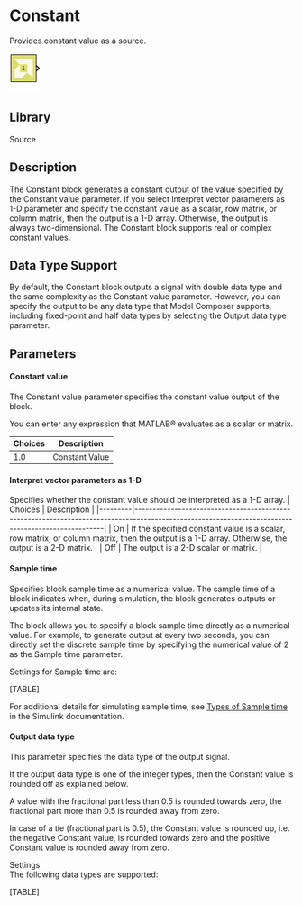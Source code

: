 # Constant

Provides constant value as a source.

![](./Images/block.png)

## Library

Source


## Description

The Constant block generates a constant output of the value specified by
the Constant value parameter. If you select Interpret vector parameters
as 1-D parameter and specify the constant value as a scalar, row matrix,
or column matrix, then the output is a 1-D array. Otherwise, the output
is always two-dimensional. The Constant block supports real or complex
constant values.

## Data Type Support

By default, the Constant block outputs a signal with double data type
and the same complexity as the Constant value parameter. However, you
can specify the output to be any data type that Model Composer supports,
including fixed-point and half data types by selecting the Output data
type parameter.

## Parameters

#### Constant value  
The Constant value parameter specifies the constant value output of the
block.

You can enter any expression that MATLAB® evaluates as a scalar or
matrix.

| Choices | Description    |
|---------|----------------|
| 1.0     | Constant Value |



#### Interpret vector parameters as 1-D  
Specifies whether the constant value should be interpreted as a 1-D
array.
| Choices | Description                                                                                                                                       |
|---------|---------------------------------------------------------------------------------------------------------------------------------------------------|
| On      | If the specified constant value is a scalar, row matrix, or column matrix, then the output is a 1-D array. Otherwise, the output is a 2-D matrix. |
| Off     | The output is a 2-D scalar or matrix.                                                                                                             |



#### Sample time  
Specifies block sample time as a numerical value. The sample time of a
block indicates when, during simulation, the block generates outputs or
updates its internal state.

The block allows you to specify a block sample time directly as a
numerical value. For example, to generate output at every two seconds,
you can directly set the discrete sample time by specifying the
numerical value of 2 as the Sample time parameter.

Settings for Sample time are:

[TABLE]



For additional details for simulating sample time, see [Types of Sample
time](https://in.mathworks.com/help/simulink/ug/types-of-sample-time.html)
in the Simulink documentation.


#### Output data type  
This parameter specifies the data type of the output signal.

If the output data type is one of the integer types, then the Constant
value is rounded off as explained below.

A value with the fractional part less than 0.5 is rounded towards zero,
the fractional part more than 0.5 is rounded away from zero.

In case of a tie (fractional part is 0.5), the Constant value is rounded
up, i.e. the negative Constant value, is rounded towards zero and the
positive Constant value is rounded away from zero.



Settings  
The following data types are supported:

[TABLE]

